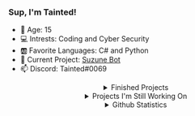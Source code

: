 ### Sup, I'm Tainted!
- 🔢 Age: 15
- 💻 Intrests: Coding and Cyber Security
- 🆎 Favorite Languages: C# and Python
- 🔭 Current Project: [Suzune Bot](https://github.com/Tainted06/Suzune-Bot) 
- 📫 Discord: Tainted#0069

<div align="center">
<details>
<summary>Finished Projects</summary>
<br>
<a href="https://github.com/Tainted06/DankMemerBot">- Discord Animated Status Selfbot</a>
<br>
<a href="https://github.com/Tainted06/CS-Simple-Text-Spammer">- C# Simple Text Spammer</a>
<br>
<a href="https://github.com/Tainted06/DankMemerBot">- Dank Memer Bot</a>
<br>
<a href="https://github.com/Tainted06/Lightshot-Image-Scraping">- Lightshot Image Scraper</a>
<br>
<a href="https://github.com/Tainted06/Better-Discord-Themes">- Better Discord Themes</a>
<br>
</details>
  
<details>
<summary>Projects I'm Still Working On</summary>
<br>
- Discord Rich Presence Editor
<br>
- Discord Infinity Typer
<br>
</details>
  
<details>
<summary>Github Statistics</summary>
<br>
<img align="center" src="https://github-readme-stats.vercel.app/api?username=Tainted06&show_icons=true&theme=tokyonight" alt="If your seeing this, for some reason the stats arent loading" />
<br>
<img align="center" src="https://github-readme-stats.vercel.app/api/top-langs/?username=Tainted06&layout=compact&theme=tokyonight" alt="If your seeing this, for some reason the stats arent loading" />
<br>
<img align="center" src="https://komarev.com/ghpvc/?username=Tainted06" alt="If your seeing this, for some reason the stats arent loading"/>
</details>
</div>
